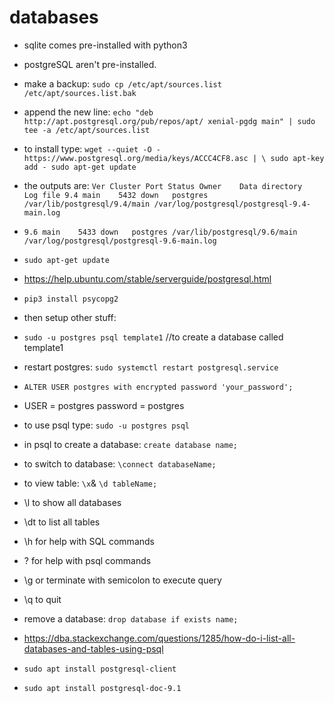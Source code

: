 # databases
* sqlite comes pre-installed with python3
* postgreSQL aren't pre-installed.
* make a backup: `sudo cp /etc/apt/sources.list /etc/apt/sources.list.bak`
* append the new line: `echo "deb http://apt.postgresql.org/pub/repos/apt/ xenial-pgdg main" | sudo tee -a /etc/apt/sources.list`
* to install type: `wget --quiet -O - https://www.postgresql.org/media/keys/ACCC4CF8.asc | \
  sudo apt-key add -
sudo apt-get update`
* the outputs are: `Ver Cluster Port Status Owner    Data directory               Log file
9.4 main    5432 down   postgres /var/lib/postgresql/9.4/main /var/log/postgresql/postgresql-9.4-main.log`

* `9.6 main    5433 down   postgres /var/lib/postgresql/9.6/main /var/log/postgresql/postgresql-9.6-main.log
`
* `sudo apt-get update`
* https://help.ubuntu.com/stable/serverguide/postgresql.html
* `pip3 install psycopg2`
* then setup other stuff:
* `sudo -u postgres psql template1` //to create a database called template1
* restart postgres: `sudo systemctl restart postgresql.service`
* `ALTER USER postgres with encrypted password 'your_password';`
* USER = postgres password = postgres
* to use psql type: `sudo -u postgres psql`
* in psql to create a database: `create database name;`
* to switch to database: `\connect databaseName;`
* to view table: `\x`& `\d tableName;`
* \l to show all databases
* \dt to list all tables
* \h for help with SQL commands
* \? for help with psql commands
* \g or terminate with semicolon to execute query
* \q to quit
* remove a database: `drop database if exists name;`
* https://dba.stackexchange.com/questions/1285/how-do-i-list-all-databases-and-tables-using-psql
* `sudo apt install postgresql-client`
* `sudo apt install postgresql-doc-9.1`
